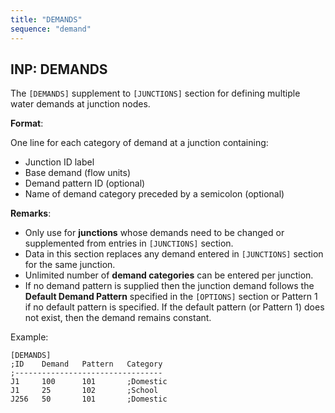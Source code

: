 ```yaml
---
title: "DEMANDS"
sequence: "demand"
---
```


## INP: DEMANDS

The `[DEMANDS]` supplement to `[JUNCTIONS]` section for defining multiple water demands at junction nodes.

**Format**:

One line for each category of demand at a junction containing:

- Junction ID label
- Base demand (flow units)
- Demand pattern ID (optional)
- Name of demand category preceded by a semicolon (optional)

**Remarks**:

- Only use for **junctions** whose demands need to be changed or supplemented from entries in `[JUNCTIONS]` section.
- Data in this section replaces any demand entered in `[JUNCTIONS]` section for the same junction.
- Unlimited number of **demand categories** can be entered per junction.
- If no demand pattern is supplied
  then the junction demand follows the **Default Demand Pattern** specified in the `[OPTIONS]` section or
  Pattern 1 if no default pattern is specified.
  If the default pattern (or Pattern 1) does not exist, then the demand remains constant.

Example:

```text
[DEMANDS]
;ID    Demand   Pattern   Category
;---------------------------------
J1     100      101       ;Domestic
J1     25       102       ;School
J256   50       101       ;Domestic
```
